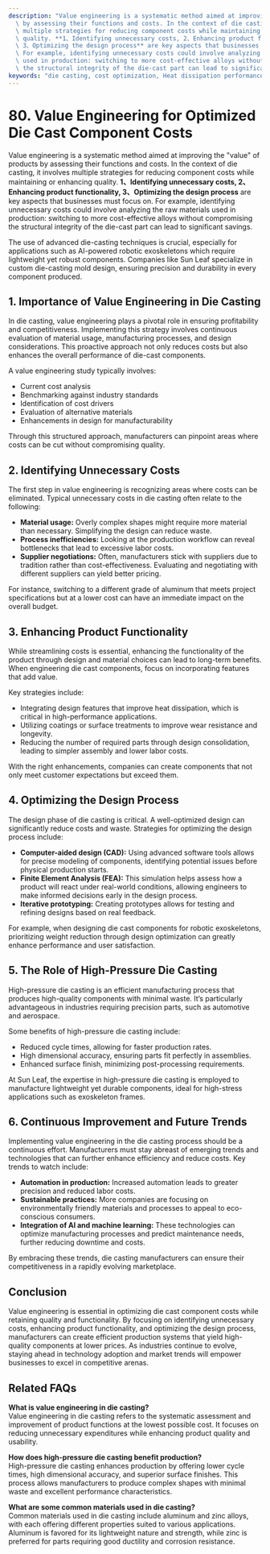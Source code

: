 ```yaml
---
description: "Value engineering is a systematic method aimed at improving the \"value\" of products\
  \ by assessing their functions and costs. In the context of die casting, it involves\
  \ multiple strategies for reducing component costs while maintaining or enhancing\
  \ quality. **1、Identifying unnecessary costs, 2、Enhancing product functionality,\
  \ 3、Optimizing the design process** are key aspects that businesses must focus on.\
  \ For example, identifying unnecessary costs could involve analyzing the raw materials\
  \ used in production: switching to more cost-effective alloys without compromising\
  \ the structural integrity of the die-cast part can lead to significant savings."
keywords: "die casting, cost optimization, Heat dissipation performance, Heat sink"
---
```

# 80. Value Engineering for Optimized Die Cast Component Costs  

Value engineering is a systematic method aimed at improving the "value" of products by assessing their functions and costs. In the context of die casting, it involves multiple strategies for reducing component costs while maintaining or enhancing quality. **1、Identifying unnecessary costs, 2、Enhancing product functionality, 3、Optimizing the design process** are key aspects that businesses must focus on. For example, identifying unnecessary costs could involve analyzing the raw materials used in production: switching to more cost-effective alloys without compromising the structural integrity of the die-cast part can lead to significant savings.

The use of advanced die-casting techniques is crucial, especially for applications such as AI-powered robotic exoskeletons which require lightweight yet robust components. Companies like Sun Leaf specialize in custom die-casting mold design, ensuring precision and durability in every component produced.

## **1. Importance of Value Engineering in Die Casting**

In die casting, value engineering plays a pivotal role in ensuring profitability and competitiveness. Implementing this strategy involves continuous evaluation of material usage, manufacturing processes, and design considerations. This proactive approach not only reduces costs but also enhances the overall performance of die-cast components.

A value engineering study typically involves:

- Current cost analysis
- Benchmarking against industry standards
- Identification of cost drivers
- Evaluation of alternative materials 
- Enhancements in design for manufacturability

Through this structured approach, manufacturers can pinpoint areas where costs can be cut without compromising quality.

## **2. Identifying Unnecessary Costs**

The first step in value engineering is recognizing areas where costs can be eliminated. Typical unnecessary costs in die casting often relate to the following:

- **Material usage:** Overly complex shapes might require more material than necessary. Simplifying the design can reduce waste.
- **Process inefficiencies:** Looking at the production workflow can reveal bottlenecks that lead to excessive labor costs.
- **Supplier negotiations:** Often, manufacturers stick with suppliers due to tradition rather than cost-effectiveness. Evaluating and negotiating with different suppliers can yield better pricing.

For instance, switching to a different grade of aluminum that meets project specifications but at a lower cost can have an immediate impact on the overall budget.

## **3. Enhancing Product Functionality**

While streamlining costs is essential, enhancing the functionality of the product through design and material choices can lead to long-term benefits. When engineering die cast components, focus on incorporating features that add value. 

Key strategies include:

- Integrating design features that improve heat dissipation, which is critical in high-performance applications.
- Utilizing coatings or surface treatments to improve wear resistance and longevity.
- Reducing the number of required parts through design consolidation, leading to simpler assembly and lower labor costs.

With the right enhancements, companies can create components that not only meet customer expectations but exceed them.

## **4. Optimizing the Design Process**

The design phase of die casting is critical. A well-optimized design can significantly reduce costs and waste. Strategies for optimizing the design process include:

- **Computer-aided design (CAD):** Using advanced software tools allows for precise modeling of components, identifying potential issues before physical production starts.
- **Finite Element Analysis (FEA):** This simulation helps assess how a product will react under real-world conditions, allowing engineers to make informed decisions early in the design process.
- **Iterative prototyping:** Creating prototypes allows for testing and refining designs based on real feedback.

For example, when designing die cast components for robotic exoskeletons, prioritizing weight reduction through design optimization can greatly enhance performance and user satisfaction.

## **5. The Role of High-Pressure Die Casting**

High-pressure die casting is an efficient manufacturing process that produces high-quality components with minimal waste. It’s particularly advantageous in industries requiring precision parts, such as automotive and aerospace.

Some benefits of high-pressure die casting include:

- Reduced cycle times, allowing for faster production rates.
- High dimensional accuracy, ensuring parts fit perfectly in assemblies.
- Enhanced surface finish, minimizing post-processing requirements.

At Sun Leaf, the expertise in high-pressure die casting is employed to manufacture lightweight yet durable components, ideal for high-stress applications such as exoskeleton frames.

## **6. Continuous Improvement and Future Trends**

Implementing value engineering in the die casting process should be a continuous effort. Manufacturers must stay abreast of emerging trends and technologies that can further enhance efficiency and reduce costs. Key trends to watch include:

- **Automation in production:** Increased automation leads to greater precision and reduced labor costs.
- **Sustainable practices:** More companies are focusing on environmentally friendly materials and processes to appeal to eco-conscious consumers.
- **Integration of AI and machine learning:** These technologies can optimize manufacturing processes and predict maintenance needs, further reducing downtime and costs.

By embracing these trends, die casting manufacturers can ensure their competitiveness in a rapidly evolving marketplace.

## Conclusion

Value engineering is essential in optimizing die cast component costs while retaining quality and functionality. By focusing on identifying unnecessary costs, enhancing product functionality, and optimizing the design process, manufacturers can create efficient production systems that yield high-quality components at lower prices. As industries continue to evolve, staying ahead in technology adoption and market trends will empower businesses to excel in competitive arenas.

## Related FAQs

**What is value engineering in die casting?**  
Value engineering in die casting refers to the systematic assessment and improvement of product functions at the lowest possible cost. It focuses on reducing unnecessary expenditures while enhancing product quality and usability.

**How does high-pressure die casting benefit production?**  
High-pressure die casting enhances production by offering lower cycle times, high dimensional accuracy, and superior surface finishes. This process allows manufacturers to produce complex shapes with minimal waste and excellent performance characteristics.

**What are some common materials used in die casting?**  
Common materials used in die casting include aluminum and zinc alloys, with each offering different properties suited to various applications. Aluminum is favored for its lightweight nature and strength, while zinc is preferred for parts requiring good ductility and corrosion resistance.
